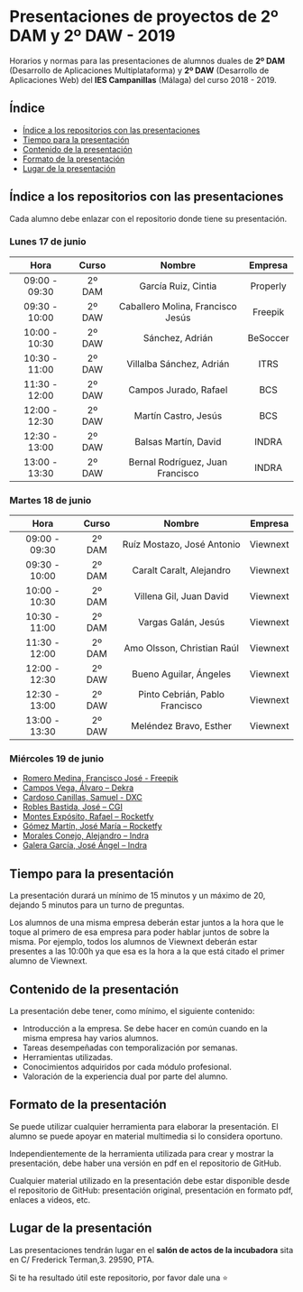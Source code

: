 # Presentaciones de proyectos de 2º DAM y 2º DAW - 2019
Horarios y normas para las presentaciones de alumnos duales de **2º DAM** (Desarrollo de Aplicaciones Multiplataforma) y **2º DAW** (Desarrollo de Aplicaciones Web) del **IES Campanillas** (Málaga) del curso 2018 - 2019.

## Índice

* [Índice a los repositorios con las presentaciones](#índice-a-los-repositorios-con-las-presentaciones)
* [Tiempo para la presentación](#tiempo-para-la-presentación)
* [Contenido de la presentación](#contenido-de-la-presentación)
* [Formato de la presentación](#formato-de-la-presentación)
* [Lugar de la presentación](#lugar-de-la-presentación)

## Índice a los repositorios con las presentaciones

Cada alumno debe enlazar con el repositorio donde tiene su presentación.

### Lunes 17 de junio

|      Hora     |  Curso |               Nombre              |  Empresa |
|:-------------:|:------:|:---------------------------------:|:--------:|
| 09:00 - 09:30 | 2º DAM | García Ruiz, Cintia               | Properly |
| 09:30 - 10:00 | 2º DAW | Caballero Molina, Francisco Jesús | Freepik  |
| 10:00 - 10:30 | 2º DAW | Sánchez, Adrián                   | BeSoccer |
| 10:30 - 11:00 | 2º DAW | Villalba Sánchez, Adrián          | ITRS     |
| 11:30 - 12:00 | 2º DAW | Campos Jurado, Rafael             | BCS      |
| 12:00 - 12:30 | 2º DAW | Martín Castro, Jesús              | BCS      |
| 12:30 - 13:00 | 2º DAW | Balsas Martín, David              | INDRA    |
| 13:00 - 13:30 | 2º DAW | Bernal Rodríguez, Juan Francisco  | INDRA    |

### Martes 18 de junio

|      Hora     |  Curso |             Nombre             |  Empresa |
|:-------------:|:------:|:------------------------------:|:--------:|
| 09:00 - 09:30 | 2º DAM | Ruíz Mostazo, José Antonio     | Viewnext |
| 09:30 - 10:00 | 2º DAM | Caralt Caralt, Alejandro       | Viewnext |
| 10:00 - 10:30 | 2º DAM | Villena Gil, Juan David        | Viewnext |
| 10:30 - 11:00 | 2º DAM | Vargas Galán, Jesús            | Viewnext |
| 11:30 - 12:00 | 2º DAM | Amo Olsson, Christian Raúl     | Viewnext |
| 12:00 - 12:30 | 2º DAW | Bueno Aguilar, Ángeles         | Viewnext |
| 12:30 - 13:00 | 2º DAW | Pinto Cebrián, Pablo Francisco | Viewnext |
| 13:00 - 13:30 | 2º DAW | Meléndez Bravo, Esther         | Viewnext |

### Miércoles 19 de junio

* [Romero Medina, Francisco José - Freepik](https://github.com/fromero98/PresentacionDual)
* [Campos Vega, Álvaro – Dekra](https://github.com/AlvaroCamposVega/Presentacion-FP-DUAL-2019)
* [Cardoso Canillas, Samuel - DXC](https://github.com/samuelcardoso21/Presentacion-dual)
* [Robles Bastida, José – CGI](https://github.com/Jose-Robles/Presentation-FP-DUAL-2019)
* [Montes Expósito, Rafael – Rocketfy](https://github.com/rafaelmontes8/presentaciondual)
* [Gómez Martín, José María – Rocketfy](https://github.com/josemariagomez/exposicion-dual)
* [Morales Conejo, Alejandro – Indra](https://github.com/AlejandroMoralesConejo/presentacionDual)
* [Galera García, José Ángel – Indra](https://github.com/joseangelgalera/Presentacion-FP-Dual)

## Tiempo para la presentación

La presentación durará un mínimo de 15 minutos y un máximo de 20, dejando 5 minutos para un turno de preguntas.

Los alumnos de una misma empresa deberán estar juntos a la hora que le toque al primero de esa empresa para poder hablar juntos de sobre la misma. Por ejemplo, todos los alumnos de Viewnext deberán estar presentes a las 10:00h ya que esa es la hora a la que está citado el primer alumno de Viewnext.

## Contenido de la presentación

La presentación debe tener, como mínimo, el siguiente contenido:

* Introducción a la empresa. Se debe hacer en común cuando en la misma empresa hay varios alumnos.
* Tareas desempeñadas con temporalización por semanas.
* Herramientas utilizadas.
* Conocimientos adquiridos por cada módulo profesional.
* Valoración de la experiencia dual por parte del alumno.

## Formato de la presentación

Se puede utilizar cualquier herramienta para elaborar la presentación. El alumno se puede apoyar en material multimedia si lo considera oportuno.

Independientemente de la herramienta utilizada para crear y mostrar la presentación, debe haber una versión en pdf en el repositorio de GitHub.

Cualquier material utilizado en la presentación debe estar disponible desde el repositorio de GitHub: presentación original, presentación en formato pdf, enlaces a videos, etc.

## Lugar de la presentación

Las presentaciones tendrán lugar en el **salón de actos de la incubadora** sita en C/ Frederick Terman,3. 29590, PTA.

Si te ha resultado útil este repositorio, por favor dale una :star:
